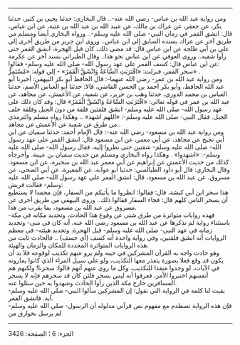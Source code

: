 ------------------------------------------------------------------------

ومن رواية عبد الله بن عباس- رضي الله عنه-.. قال البخاري: حدثنا يحيى بن
كثير، حدثنا بكر، عن جعفر، عن عراك بن مالك، عن عبيد الله بن عبد الله بن
عتبة، عن ابن عباس، قال: انشق القمر في زمان النبي- صلى الله عليه وسلم-..
ورواه البخاري أيضا ومسلم من طريق آخر عن عراك بسنده السابق إلى ابن عباس..
وروى ابن جرير من طريق أخرى إلى علي بن أبي طلحة عن ابن عباس قال: قد مضى
ذلك، كان قبل الهجرة، انشق القمر حتى رأوا شقيه.. وروى العوفي عن ابن عباس
نحو هذا.. وقال الطبراني بسند آخر عن عكرمة عن ابن عباس قال: كسف القمر على
عهد رسول الله- صلى الله عليه وسلم- فقالوا:  
سحر القمر، فنزلت: «اقْتَرَبَتِ السَّاعَةُ وَانْشَقَّ الْقَمَرُ» - إلى قوله: «مُسْتَمِرٌّ» .  
ومن رواية عبد الله بن عمر- رضي الله عنهما-: قال الحافظ أبو بكر البيهقي:
أخبرنا أبو عبد الله الحافظ، وأبو بكر أحمد بن الحسن القاضي، قالا: حدثنا
أبو العباس الأصم، حدثنا العباس بن محمد الدوري، حدثنا وهب بن جرير، عن
شعبة، عن الأعمش، عن مجاهد، عن عبد الله بن عمر في قوله تعالى: «اقْتَرَبَتِ
السَّاعَةُ وَانْشَقَّ الْقَمَرُ» قال: وقد كان ذلك على عهد رسول الله- صلى الله عليه
وسلم- انشق فلقتين فلقة من دون الجبل وفلقة خلف الجبل. فقال النبي- صلى
الله عليه وسلم-: «اللهم اشهد» .. وهكذا رواه مسلم والترمذي من طرق عن شعبة
عن الأعمش عن مجاهد..  
ومن رواية عبد الله بن مسعود- رضي الله عنه-: قال الإمام أحمد: حدثنا سفيان
عن ابن أبي نجيح عن مجاهد، عن أبي معمر، عن ابن مسعود قال: انشق القمر على
عهد رسول الله- صلى الله عليه وسلم- شقتين حتى نظروا إليه، فقال رسول الله-
صلى الله عليه وسلم-: «اشهدوا» . وهكذا رواه البخاري ومسلم من حديث سفيان
بن عيينة. وأخرجاه كذلك من حديث الأعمش عن إبراهيم عن أبي معمر عبد الله بن
سخبرة، عن ابن مسعود. وقال البخاري: قال أبو داود الطيالسي: حدثنا أبو
عوانة، عن المغيرة، عن أبي الضحى، عن مسروق، عن عبد الله بن مسعود، قال:
انشق القمر على عهد رسول الله- صلى الله عليه وسلم- فقالت قريش:  
هذا سحر ابن أبي كبشة. قال: فقالوا: انظروا ما يأتيكم من السفار، فإن محمدا
لا يستطيع أن يسحر الناس كلهم قال: فجاء السفار فقالوا ذلك.. وروى البيهقي
من طريق أخرى عن مسروق عن عبد الله بن مسعود، بما يقرب من هذا.  
فهذه روايات متواترة من طرق شتى عن وقوع هذا الحادث، وتحديد مكانه في مكة-
باستثناء رواية لم نذكرها عن عبد الله بن مسعود رضي الله عنه، أنه كان في
منى- وتحديد زمانه في عهد النبي- صلى الله عليه وسلم- قبل الهجرة. وتحديد
هيئته- في معظم الروايات أنه انشق فلقتين، وفي رواية واحدة أنه كسف (أي
خسف) .. فالحادث ثابت من هذه الروايات المتواترة المحددة للمكان والزمان
والهيئة.  
وهو حادث واجه به القرآن المشركين في حينه ولم يرو عنهم تكذيب لوقوعه فلا
بد أن يكون قد وقع فعلا بصورة يتعذر معها التكذيب، ولو على سبيل المراء
الذي كانوا يمارونه في الآيات، لو وجدوا منفذا للتكذيب. وكل ما روي عنهم
أنهم قالوا: سحرنا! ولكنهم هم أنفسهم اختبروا الأمر، فعرفوا أنه ليس بسحر
فلئن كان قد سحرهم فإنه لا يسحر المسافرين خارج مكة الذين رأوا الحادث
وشهدوا به حين سئلوا عنه.  
بقيت لنا كلمة في الرواية التي تقول: إن المشركين سألوا النبي- صلى الله
عليه وسلم- آية. فانشق القمر.  
فإن هذه الرواية تصطدم مع مفهوم نص قرآني مدلوله أن الرسول- صلى الله عليه
وسلم- لم يرسل بخوارق من

------------------------------------------------------------------------

الجزء: 6 ¦ الصفحة: 3426
